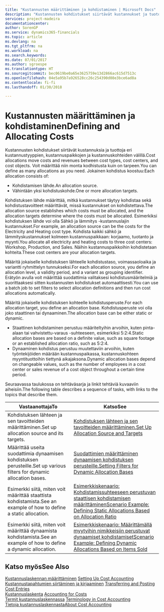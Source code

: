 ```yaml
---
title: "Kustannusten määrittäminen ja kohdistaminen | Microsoft Docs"
description: "Kustannusten kohdistukset siirtävät kustannukset ja tuotot eri kustannustyyppien, kustannuspaikkojen ja kustannuskohteiden välillä. Voit määrittää niin monta kodhistusta kuin on tarpeen."
services: project-madeira
documentationcenter: 
author: SorenGP
ms.service: dynamics365-financials
ms.topic: article
ms.devlang: na
ms.tgt_pltfrm: na
ms.workload: na
ms.search.keywords: 
ms.date: 07/01/2017
ms.author: sgroespe
ms.translationtype: HT
ms.sourcegitcommit: bec0619be0a65e3625759e13d2866ac615d7513c
ms.openlocfilehash: 04e5a95b7a926528cc26c254390d08e3bce6ad8a
ms.contentlocale: fi-fi
ms.lasthandoff: 01/30/2018

---
```

# <a name="defining-and-allocating-costs"></a><span data-ttu-id="891bb-104">Kustannusten määrittäminen ja kohdistaminen</span><span class="sxs-lookup"><span data-stu-id="891bb-104">Defining and Allocating Costs</span></span>
<span data-ttu-id="891bb-105">Kustannusten kohdistukset siirtävät kustannuksia ja tuottoja eri kustannustyyppien, kustannuspaikkojen ja kustannuskohteiden välillä.</span><span class="sxs-lookup"><span data-stu-id="891bb-105">Cost allocations move costs and revenues between cost types, cost centers, and cost objects.</span></span> <span data-ttu-id="891bb-106">Voit määrittää niin monta kodhistusta kuin on tarpeen.</span><span class="sxs-lookup"><span data-stu-id="891bb-106">You can define as many allocations as you need.</span></span> <span data-ttu-id="891bb-107">Jokainen kohdistus koostuu:</span><span class="sxs-lookup"><span data-stu-id="891bb-107">Each allocation consists of:</span></span>  

-   <span data-ttu-id="891bb-108">Kohdistamisen lähde.</span><span class="sxs-lookup"><span data-stu-id="891bb-108">An allocation source.</span></span>  
-   <span data-ttu-id="891bb-109">Vähintään yksi kohdistuskohde.</span><span class="sxs-lookup"><span data-stu-id="891bb-109">One or more allocation targets.</span></span>  

<span data-ttu-id="891bb-110">Kohdistuksen lähde määrittää, mitkä kustannukset täytyy kohdistaa sekä kohdistustavoitteet määrittävät, missä kustannukset on kohdistettava.</span><span class="sxs-lookup"><span data-stu-id="891bb-110">The allocation source establishes which costs must be allocated, and the allocation targets determine where the costs must be allocated.</span></span> <span data-ttu-id="891bb-111">Esimerkiksi kohdistuksen lähde voi olla Sähkö ja lämmitys -kustannuslajin kustannukset.</span><span class="sxs-lookup"><span data-stu-id="891bb-111">For example, an allocation source can be the costs for the Electricity and Heating cost type.</span></span> <span data-ttu-id="891bb-112">Kohdista kaikki sähkö ja lämmityskustannukset kolmeen kustannuspaikkaan: korjaamo, tuotanto ja myynti.</span><span class="sxs-lookup"><span data-stu-id="891bb-112">You allocate all electricity and heating costs to three cost centers: Workshop, Production, and Sales.</span></span> <span data-ttu-id="891bb-113">Näihin kustannuspaikkoihin kohdistetaan kohteita.</span><span class="sxs-lookup"><span data-stu-id="891bb-113">These cost centers are your allocation targets.</span></span>  

<span data-ttu-id="891bb-114">Määritä jokaiselle kohdistuksen lähteelle kohdistustaso, voimassaoloaika ja variantti ryhmittelyn tunnukseksi.</span><span class="sxs-lookup"><span data-stu-id="891bb-114">For each allocation source, you define an allocation level, a validity period, and a variant as grouping identifier.</span></span> <span data-ttu-id="891bb-115">Erätyön avulla voit määrittää suodattimia valitaksesi kohdistusmääritelmiä ja suorittaaksesi sitten kustannusten kohdistukset automaattisesti.</span><span class="sxs-lookup"><span data-stu-id="891bb-115">You can use a batch job to set filters to select allocation definitions and then run cost allocations automatically.</span></span>  

<span data-ttu-id="891bb-116">Määritä jokaiselle kohdistuksen kohteelle kohdistusperuste.</span><span class="sxs-lookup"><span data-stu-id="891bb-116">For each allocation target, you define an allocation base.</span></span> <span data-ttu-id="891bb-117">Kohdistusperuste voi olla joko staattinen tai dynaaminen.</span><span class="sxs-lookup"><span data-stu-id="891bb-117">The allocation base can be either static or dynamic.</span></span>  

-   <span data-ttu-id="891bb-118">Staattinen kohdistaminen perustuu määriteltyihin arvoihin, kuten pinta-alaan tai vahvistettu-varaus -suhteeseen, esimerkiksi 5:2:4.</span><span class="sxs-lookup"><span data-stu-id="891bb-118">Static allocation bases are based on a definite value, such as square footage or an established allocation ratio, such as 5:2:4.</span></span>  
-   <span data-ttu-id="891bb-119">Dynaaminen kohdistus perustuu muutettaviin arvoihin, kuten työntekijöiden määrään kustannuspaikassa, kustannuskohteen myyntituottoihin tiettynä aikajaksona.</span><span class="sxs-lookup"><span data-stu-id="891bb-119">Dynamic allocation bases depend on changeable values, such as the number of employees in a cost center or sales revenue of a cost object throughout a certain time period.</span></span>  

<span data-ttu-id="891bb-120">Seuraavassa taulukossa on tehtäväsarja ja linkit tehtäviä kuvaaviin aiheisiin.</span><span class="sxs-lookup"><span data-stu-id="891bb-120">The following table describes a sequence of tasks, with links to the topics that describe them.</span></span>

|<span data-ttu-id="891bb-121">Vastaanottaja</span><span class="sxs-lookup"><span data-stu-id="891bb-121">To</span></span>|<span data-ttu-id="891bb-122">Katso</span><span class="sxs-lookup"><span data-stu-id="891bb-122">See</span></span>|  
|--------|---------|  
|<span data-ttu-id="891bb-123">Kohdistuksen lähteen ja sen tavoitteiden määrittäminen.</span><span class="sxs-lookup"><span data-stu-id="891bb-123">Set up allocation source and its targets.</span></span>|[<span data-ttu-id="891bb-124">Kohdistuksen lähteen ja sen tavoitteiden määrittäminen.</span><span class="sxs-lookup"><span data-stu-id="891bb-124">Set Up Allocation Source and Targets</span></span>](finance-how-to-set-up-allocation-source-and-targets.md)|  
|<span data-ttu-id="891bb-125">Määrittää useita suodattimia dynaamisen kohdistuksen perusteille.</span><span class="sxs-lookup"><span data-stu-id="891bb-125">Set up various filters for dynamic allocation bases.</span></span>|[<span data-ttu-id="891bb-126">Suodattimien määrittäminen dynaamisen kohdistuksen perusteille.</span><span class="sxs-lookup"><span data-stu-id="891bb-126">Setting Filters for Dynamic Allocation Bases</span></span>](finance-setting-filters-for-dynamic-allocation-bases.md)|  
|<span data-ttu-id="891bb-127">Esimerkki siitä, miten voit määrittää staattista kohdistamista.</span><span class="sxs-lookup"><span data-stu-id="891bb-127">See an example of how to define a static allocation.</span></span>|[<span data-ttu-id="891bb-128">Esimerkkiskenaario: Kohdistamissuhteeseen perustuvan staattisen kohdistamisen määrittäminen</span><span class="sxs-lookup"><span data-stu-id="891bb-128">Scenario Example: Defining Static Allocations Based on Allocation Ratio</span></span>](finance-scenario-example-defining-static-allocations-based-on-allocation-ratio.md)|  
|<span data-ttu-id="891bb-129">Esimerkki siitä, miten voit määrittää dynaamista kohdistamista.</span><span class="sxs-lookup"><span data-stu-id="891bb-129">See an example of how to define a dynamic allocation.</span></span>|[<span data-ttu-id="891bb-130">Esimerkkiskenaario: Määrittämällä myytyihin nimikkeisiin perustuvat dynaamiset kohdistamiset</span><span class="sxs-lookup"><span data-stu-id="891bb-130">Scenario Example: Defining Dynamic Allocations Based on Items Sold</span></span>](finance-scenario-example-defining-dynamic-allocations-based-on-items-sold.md)|  

## <a name="see-also"></a><span data-ttu-id="891bb-131">Katso myös</span><span class="sxs-lookup"><span data-stu-id="891bb-131">See Also</span></span>  
 <span data-ttu-id="891bb-132">[Kustannuslaskennan määrittäminen](finance-set-up-cost-accounting.md) </span><span class="sxs-lookup"><span data-stu-id="891bb-132">[Setting Up Cost Accounting](finance-set-up-cost-accounting.md) </span></span>  
 <span data-ttu-id="891bb-133">[Kustannustapahtumien siirtäminen ja kirjaaminen](finance-transfer-and-post-cost-entries.md) </span><span class="sxs-lookup"><span data-stu-id="891bb-133">[Transferring and Posting Cost Entries](finance-transfer-and-post-cost-entries.md) </span></span>  
 <span data-ttu-id="891bb-134">[Kustannuslaskenta](finance-manage-cost-accounting.md) </span><span class="sxs-lookup"><span data-stu-id="891bb-134">[Accounting for Costs](finance-manage-cost-accounting.md) </span></span>  
 <span data-ttu-id="891bb-135">[Termit kustannuslaskennassa](finance-terminology-in-cost-accounting.md) </span><span class="sxs-lookup"><span data-stu-id="891bb-135">[Terminology in Cost Accounting](finance-terminology-in-cost-accounting.md) </span></span>  
 [<span data-ttu-id="891bb-136">Tietoja kustannuslaskennasta</span><span class="sxs-lookup"><span data-stu-id="891bb-136">About Cost Accounting</span></span>](finance-about-cost-accounting.md)

